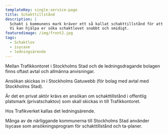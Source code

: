 ```yaml
---
templateKey: single-service-page
title: Schakttillstånd
description: |
  Schakt i kommunens mark kräver ett så kallat schakttillstånd för att få gräva.
  Vi kan hjälpa er söka schaktlovet snabbt och smidigt. 
featuredimage: /img/front2.jpg
tags:
  - Schaktlov
  - isycase
  - ledningsärende
---
```

Mellan Trafikkontoret i Stockholms Stad och de ledningsdragande bolagen finns oftast avtal och allmänna anvisningar.

Ansökan skickas in i Stockholms Gatuwebb (för bolag med avtal med Stockholms Stad).

Är det en privat aktör krävs en ansökan om schakttillstånd i offentlig platsmark (privatschaktov) som skall skickas in till Trafikkontoret.

Hos Trafikverket kallas det ledningsärende.

Många av de närliggande kommunerna till Stockholms Stad använder Isycase som ansökningsprogram för schakttillstånd och ta-planer.